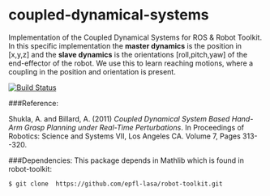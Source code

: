 # coupled-dynamical-systems
Implementation of the Coupled Dynamical Systems for ROS &amp; Robot Toolkit. In this specific implementation the **master dynamics** is the position in [x,y,z] and the **slave dynamics** is the orientations [roll,pitch,yaw] of the end-effector of the robot. We use this to learn reaching motions, where a coupling in the position and orientation is present. 

[![Build Status](https://magnum.travis-ci.com/epfl-lasa/coupled-dynamical-systems.svg?token=BqUQb763tsVV4QyzLgBy&branch=master)](https://magnum.travis-ci.com/epfl-lasa/coupled-dynamical-systems)

###Reference:

Shukla, A. and Billard, A. (2011) *Coupled Dynamical System Based Hand-Arm Grasp Planning under Real-Time Perturbations*. In Proceedings of Robotics: Science and Systems VII, Los Angeles CA. Volume 7, Pages 313--320.

###Dependencies:
This package depends in Mathlib which is found in robot-toolkit:
```
$ git clone  https://github.com/epfl-lasa/robot-toolkit.git
```

